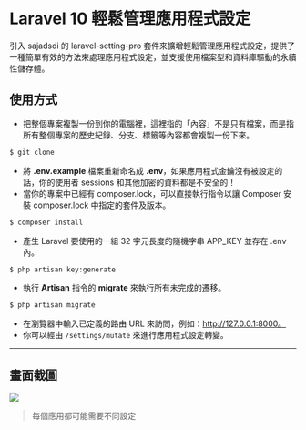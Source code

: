 # Laravel 10 輕鬆管理應用程式設定

引入 sajadsdi 的 laravel-setting-pro 套件來擴增輕鬆管理應用程式設定，提供了一種簡單有效的方法來處理應用程式設定，並支援使用檔案型和資料庫驅動的永續性儲存體。

## 使用方式
- 把整個專案複製一份到你的電腦裡，這裡指的「內容」不是只有檔案，而是指所有整個專案的歷史紀錄、分支、標籤等內容都會複製一份下來。
```sh
$ git clone
```
- 將 __.env.example__ 檔案重新命名成 __.env__，如果應用程式金鑰沒有被設定的話，你的使用者 sessions 和其他加密的資料都是不安全的！
- 當你的專案中已經有 composer.lock，可以直接執行指令以讓 Composer 安裝 composer.lock 中指定的套件及版本。
```sh
$ composer install
```
- 產生 Laravel 要使用的一組 32 字元長度的隨機字串 APP_KEY 並存在 .env 內。
```sh
$ php artisan key:generate
```
- 執行 __Artisan__ 指令的 __migrate__ 來執行所有未完成的遷移。
```sh
$ php artisan migrate
```
- 在瀏覽器中輸入已定義的路由 URL 來訪問，例如：http://127.0.0.1:8000。
- 你可以經由 `/settings/mutate` 來進行應用程式設定轉變。

----

## 畫面截圖
![](https://i.imgur.com/2E6gL5F.png)
> 每個應用都可能需要不同設定

